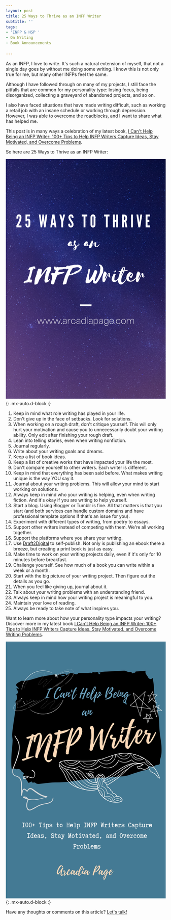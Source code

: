 ```yaml
---
layout: post
title: 25 Ways to Thrive as an INFP Writer
subtitle: ''
tags:
- 'INFP & HSP '
- On Writing
- Book Announcements

---
```

As an INFP, I love to write. It's such a natural extension of myself, that not a single day goes by without me doing some writing. I know this is not only true for me, but many other INFPs feel the same.

Although I have followed through on many of my projects, I still face the pitfalls that are common for my personality type: losing focus, being disorganized, collecting a graveyard of abandoned projects, and so on.

I also have faced situations that have made writing difficult, such as working a retail job with an insane schedule or working through depression. However, I was able to overcome the roadblocks, and I want to share what has helped me. 

This post is in many ways a celebration of my latest book, [I Can't Help Being an INFP Writer: 100+ Tips to Help INFP Writers Capture Ideas, Stay Motivated, and Overcome Problems](https://payhip.com/b/4tWM).

So here are 25 Ways to Thrive as an INFP Writer:

![](/uploads/thriving-infp-writer.png){: .mx-auto.d-block :}

 1. Keep in mind what role writing has played in your life.
 2. Don't give up in the face of setbacks. Look for solutions.
 3. When working on a rough draft, don't critique yourself. This will only hurt your motivation and cause you to unnecessarily doubt your writing ability. Only edit after finishing your rough draft.
 4. Lean into telling stories, even when writing nonfiction.
 5. Journal regularly.
 6. Write about your writing goals and dreams.
 7. Keep a list of book ideas.
 8. Keep a list of creative works that have impacted your life the most.
 9. Don't compare yourself to other writers. Each writer is different.
10. Keep in mind that everything has been said before. What makes writing unique is the way YOU say it.
11. Journal about your writing problems. This will allow your mind to start working on solutions.
12. Always keep in mind who your writing is helping, even when writing fiction. And it's okay if you are writing to help yourself.
13. Start a blog. Using Blogger or Tumblr is fine. All that matters is that you start (and both services can handle custom domains and have professional template options if that's an issue for you).
14. Experiment with different types of writing, from poetry to essays.
15. Support other writers instead of competing with them. We're all working together.
16. Support the platforms where you share your writing.
17. Use [Draft2Digital](https://www.draft2digital.com/) to self-publish. Not only is publishing an ebook there a breeze, but creating a print book is just as easy.
18. Make time to work on your writing projects daily, even if it's only for 10 minutes before breakfast.
19. Challenge yourself. See how much of a book you can write within a week or a month.
20. Start with the big picture of your writing project. Then figure out the details as you go.
21. When you feel like giving up, journal about it.
22. Talk about your writing problems with an understanding friend.
23. Always keep in mind how your writing project is meaningful to you.
24. Maintain your love of reading.
25. Always be ready to take note of what inspires you.

Want to learn more about how your personality type impacts your writing?  Discover more in my latest book [I Can't Help Being an INFP Writer: 100+ Tips to Help INFP Writers Capture Ideas, Stay Motivated, and Overcome Writing Problems](https://payhip.com/b/4tWM).

![](/uploads/infp-writer-cover.jpg){: .mx-auto.d-block :}

Have any thoughts or comments on this article? [Let's talk!](https://arcadiapage.com/talk/)